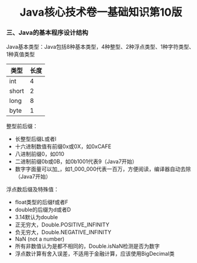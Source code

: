 <center><h1>Java核心技术卷一基础知识第10版</h1></center>

### 三、Java的基本程序设计结构

Java基本类型：Java包括8种基本类型，4种整型、2种浮点类型、1种字符类型、1种真值类型

| 类型  | 长度 |
| ----- | ---- |
| int   | 4    |
| short | 2    |
| long  | 8    |
| byte  | 1    |

整型前后缀：

* 长整型后缀L或者l
* 十六进制数值有前缀0x或0X，如0xCAFE
* 八进制前缀0，如010
* 二进制前缀0b或0B，如0b1001代表9（Java7开始）
* 数字字面量可以加_，如1_000_000代表一百万，方便阅读，编译器自动去除（Java7开始）

浮点数后缀及特殊值：

* float类型的后缀f或者F
* double的后缀为d或者D
* 3.14默认为double
* 正无穷大，Double.POSITIVE_INFINITY
* 负无穷大，Double.NEGATIVE_INFINITY
* NaN (not a number)
* 所有非数值认为是都不相同的，Double.isNaN检测是否为数字
* 浮点数计算有舍入误差，不适用于金融计算，应该使用BigDecimal类